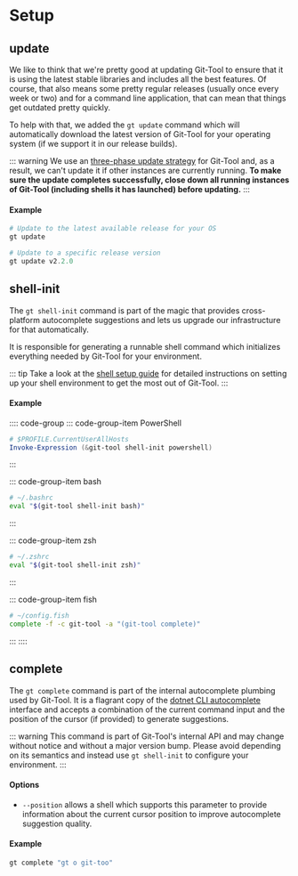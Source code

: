 # Setup

## update <Badge text="v1.4+"/>

We like to think that we're pretty good at updating Git-Tool to ensure that it
is using the latest stable libraries and includes all the best features. Of
course, that also means some pretty regular releases (usually once every week or
two) and for a command line application, that can mean that things get outdated
pretty quickly.

To help with that, we added the `gt update` command which will automatically
download the latest version of Git-Tool for your operating system (if we support
it in our release builds).

::: warning We use an [three-phase update strategy][update-strategy] for
Git-Tool and, as a result, we can't update it if other instances are currently
running. **To make sure the update completes successfully, close down all
running instances of Git-Tool (including shells it has launched) before
updating.** :::

#### Example

```powershell
# Update to the latest available release for your OS
gt update

# Update to a specific release version
gt update v2.2.0
```

## shell-init <Badge text="v1.5+"/>

The `gt shell-init` command is part of the magic that provides cross-platform
autocomplete suggestions and lets us upgrade our infrastructure for that
automatically.

It is responsible for generating a runnable shell command which initializes
everything needed by Git-Tool for your environment.

::: tip Take a look at the [shell setup guide](../guide/installation.md) for
detailed instructions on setting up your shell environment to get the most out
of Git-Tool. :::

#### Example

:::: code-group ::: code-group-item PowerShell

```powershell
# $PROFILE.CurrentUserAllHosts
Invoke-Expression (&git-tool shell-init powershell)
```

:::

::: code-group-item bash

```bash
# ~/.bashrc
eval "$(git-tool shell-init bash)"
```

:::

::: code-group-item zsh

```bash
# ~/.zshrc
eval "$(git-tool shell-init zsh)"
```

:::

::: code-group-item fish

```bash
# ~/config.fish
complete -f -c git-tool -a "(git-tool complete)"
```

::: ::::

## complete <Badge text="v1.2+"/> <Badge text="internal" type="warning"/>

The `gt complete` command is part of the internal autocomplete plumbing used by
Git-Tool. It is a flagrant copy of the
[dotnet CLI autocomplete](https://docs.microsoft.com/en-us/dotnet/core/tools/enable-tab-autocomplete)
interface and accepts a combination of the current command input and the
position of the cursor (if provided) to generate suggestions.

::: warning This command is part of Git-Tool's internal API and may change
without notice and without a major version bump. Please avoid depending on its
semantics and instead use `gt shell-init` to configure your environment. :::

#### Options

- `--position` allows a shell which supports this parameter to provide
  information about the current cursor position to improve autocomplete
  suggestion quality.

#### Example

```powershell
gt complete "gt o git-too"
```

[update-strategy]: https://blog.sierrasoftworks.com/2019/10/15/app-updates/
